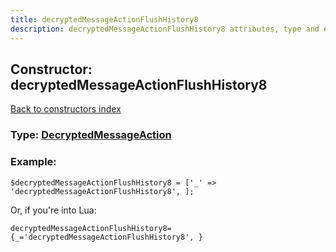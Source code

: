 ```yaml
---
title: decryptedMessageActionFlushHistory8
description: decryptedMessageActionFlushHistory8 attributes, type and example
---
```

## Constructor: decryptedMessageActionFlushHistory8  
[Back to constructors index](index.md)






### Type: [DecryptedMessageAction](../types/DecryptedMessageAction.md)


### Example:

```
$decryptedMessageActionFlushHistory8 = ['_' => 'decryptedMessageActionFlushHistory8', ];
```  

Or, if you're into Lua:  


```
decryptedMessageActionFlushHistory8={_='decryptedMessageActionFlushHistory8', }

```


